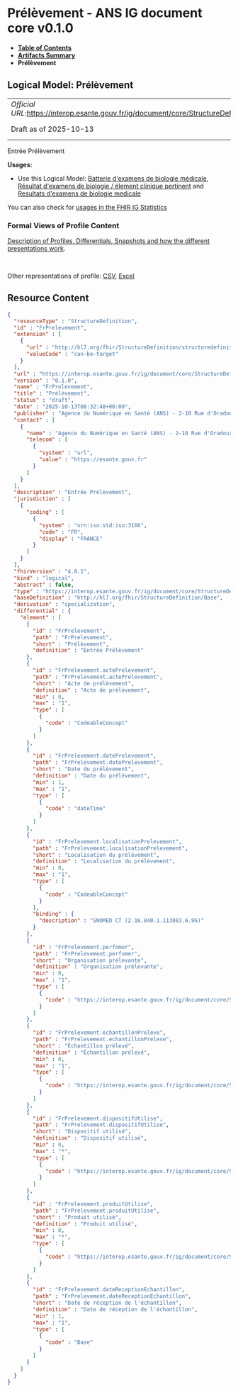 # Prélèvement - ANS IG document core v0.1.0

* [**Table of Contents**](toc.md)
* [**Artifacts Summary**](artifacts.md)
* **Prélèvement**

## Logical Model: Prélèvement 

| | |
| :--- | :--- |
| *Official URL*:https://interop.esante.gouv.fr/ig/document/core/StructureDefinition/FrPrelevement | *Version*:0.1.0 |
| Draft as of 2025-10-13 | *Computable Name*:FrPrelevement |

 
Entrée Prélèvement 

**Usages:**

* Use this Logical Model: [Batterie d'examens de biologie médicale](StructureDefinition-FrBatterieExamensBiologieMedicale.md), [Résultat d'examens de biologie / élement clinique pertinent](StructureDefinition-FrResultatExamensBiologieElementCliniquePertinent.md) and [Resultats d'examens de biologie medicale](StructureDefinition-FrResultatsExamensBiologieMedicale.md)

You can also check for [usages in the FHIR IG Statistics](https://packages2.fhir.org/xig/ans.document.fr.core|current/StructureDefinition/FrPrelevement)

### Formal Views of Profile Content

 [Description of Profiles, Differentials, Snapshots and how the different presentations work](http://build.fhir.org/ig/FHIR/ig-guidance/readingIgs.html#structure-definitions). 

 

Other representations of profile: [CSV](StructureDefinition-FrPrelevement.csv), [Excel](StructureDefinition-FrPrelevement.xlsx) 



## Resource Content

```json
{
  "resourceType" : "StructureDefinition",
  "id" : "FrPrelevement",
  "extension" : [
    {
      "url" : "http://hl7.org/fhir/StructureDefinition/structuredefinition-type-characteristics",
      "valueCode" : "can-be-target"
    }
  ],
  "url" : "https://interop.esante.gouv.fr/ig/document/core/StructureDefinition/FrPrelevement",
  "version" : "0.1.0",
  "name" : "FrPrelevement",
  "title" : "Prélèvement",
  "status" : "draft",
  "date" : "2025-10-13T08:32:48+00:00",
  "publisher" : "Agence du Numérique en Santé (ANS) - 2-10 Rue d'Oradour-sur-Glane, 75015 Paris",
  "contact" : [
    {
      "name" : "Agence du Numérique en Santé (ANS) - 2-10 Rue d'Oradour-sur-Glane, 75015 Paris",
      "telecom" : [
        {
          "system" : "url",
          "value" : "https://esante.gouv.fr"
        }
      ]
    }
  ],
  "description" : "Entrée Prélèvement",
  "jurisdiction" : [
    {
      "coding" : [
        {
          "system" : "urn:iso:std:iso:3166",
          "code" : "FR",
          "display" : "FRANCE"
        }
      ]
    }
  ],
  "fhirVersion" : "4.0.1",
  "kind" : "logical",
  "abstract" : false,
  "type" : "https://interop.esante.gouv.fr/ig/document/core/StructureDefinition/FrPrelevement",
  "baseDefinition" : "http://hl7.org/fhir/StructureDefinition/Base",
  "derivation" : "specialization",
  "differential" : {
    "element" : [
      {
        "id" : "FrPrelevement",
        "path" : "FrPrelevement",
        "short" : "Prélèvement",
        "definition" : "Entrée Prélèvement"
      },
      {
        "id" : "FrPrelevement.actePrelevement",
        "path" : "FrPrelevement.actePrelevement",
        "short" : "Acte de prélèvement",
        "definition" : "Acte de prélèvement",
        "min" : 0,
        "max" : "1",
        "type" : [
          {
            "code" : "CodeableConcept"
          }
        ]
      },
      {
        "id" : "FrPrelevement.datePrelevement",
        "path" : "FrPrelevement.datePrelevement",
        "short" : "Date du prélèvement",
        "definition" : "Date du prélèvement",
        "min" : 1,
        "max" : "1",
        "type" : [
          {
            "code" : "dateTime"
          }
        ]
      },
      {
        "id" : "FrPrelevement.localisationPrelevement",
        "path" : "FrPrelevement.localisationPrelevement",
        "short" : "Localisation du prélèvement",
        "definition" : "Localisation du prélèvement",
        "min" : 0,
        "max" : "1",
        "type" : [
          {
            "code" : "CodeableConcept"
          }
        ],
        "binding" : {
          "description" : "SNOMED CT (2.16.840.1.113883.6.96)"
        }
      },
      {
        "id" : "FrPrelevement.perfomer",
        "path" : "FrPrelevement.perfomer",
        "short" : "Organisation prélevante",
        "definition" : "Organisation prélevante",
        "min" : 0,
        "max" : "1",
        "type" : [
          {
            "code" : "https://interop.esante.gouv.fr/ig/document/core/StructureDefinition/PersonneStructure"
          }
        ]
      },
      {
        "id" : "FrPrelevement.echantillonPreleve",
        "path" : "FrPrelevement.echantillonPreleve",
        "short" : "Échantillon prélevé",
        "definition" : "Échantillon prélevé",
        "min" : 0,
        "max" : "1",
        "type" : [
          {
            "code" : "https://interop.esante.gouv.fr/ig/document/core/StructureDefinition/EchantillonPreleve"
          }
        ]
      },
      {
        "id" : "FrPrelevement.dispositifUtilise",
        "path" : "FrPrelevement.dispositifUtilise",
        "short" : "Dispositif utilisé",
        "definition" : "Dispositif utilisé",
        "min" : 0,
        "max" : "*",
        "type" : [
          {
            "code" : "https://interop.esante.gouv.fr/ig/document/core/StructureDefinition/DispositifMedical"
          }
        ]
      },
      {
        "id" : "FrPrelevement.produitUtilise",
        "path" : "FrPrelevement.produitUtilise",
        "short" : "Produit utilisé",
        "definition" : "Produit utilisé",
        "min" : 0,
        "max" : "*",
        "type" : [
          {
            "code" : "https://interop.esante.gouv.fr/ig/document/core/StructureDefinition/DispositifMedical"
          }
        ]
      },
      {
        "id" : "FrPrelevement.dateReceptionEchantillon",
        "path" : "FrPrelevement.dateReceptionEchantillon",
        "short" : "Date de réception de l'échantillon",
        "definition" : "Date de réception de l'échantillon",
        "min" : 1,
        "max" : "1",
        "type" : [
          {
            "code" : "Base"
          }
        ]
      }
    ]
  }
}

```
